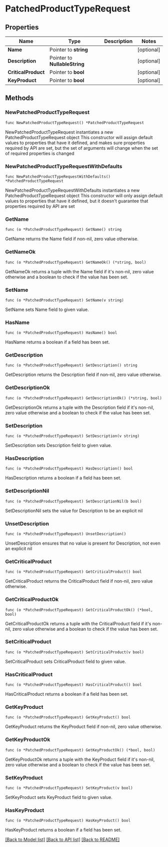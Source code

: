 # PatchedProductTypeRequest

## Properties

Name | Type | Description | Notes
------------ | ------------- | ------------- | -------------
**Name** | Pointer to **string** |  | [optional] 
**Description** | Pointer to **NullableString** |  | [optional] 
**CriticalProduct** | Pointer to **bool** |  | [optional] 
**KeyProduct** | Pointer to **bool** |  | [optional] 

## Methods

### NewPatchedProductTypeRequest

`func NewPatchedProductTypeRequest() *PatchedProductTypeRequest`

NewPatchedProductTypeRequest instantiates a new PatchedProductTypeRequest object
This constructor will assign default values to properties that have it defined,
and makes sure properties required by API are set, but the set of arguments
will change when the set of required properties is changed

### NewPatchedProductTypeRequestWithDefaults

`func NewPatchedProductTypeRequestWithDefaults() *PatchedProductTypeRequest`

NewPatchedProductTypeRequestWithDefaults instantiates a new PatchedProductTypeRequest object
This constructor will only assign default values to properties that have it defined,
but it doesn't guarantee that properties required by API are set

### GetName

`func (o *PatchedProductTypeRequest) GetName() string`

GetName returns the Name field if non-nil, zero value otherwise.

### GetNameOk

`func (o *PatchedProductTypeRequest) GetNameOk() (*string, bool)`

GetNameOk returns a tuple with the Name field if it's non-nil, zero value otherwise
and a boolean to check if the value has been set.

### SetName

`func (o *PatchedProductTypeRequest) SetName(v string)`

SetName sets Name field to given value.

### HasName

`func (o *PatchedProductTypeRequest) HasName() bool`

HasName returns a boolean if a field has been set.

### GetDescription

`func (o *PatchedProductTypeRequest) GetDescription() string`

GetDescription returns the Description field if non-nil, zero value otherwise.

### GetDescriptionOk

`func (o *PatchedProductTypeRequest) GetDescriptionOk() (*string, bool)`

GetDescriptionOk returns a tuple with the Description field if it's non-nil, zero value otherwise
and a boolean to check if the value has been set.

### SetDescription

`func (o *PatchedProductTypeRequest) SetDescription(v string)`

SetDescription sets Description field to given value.

### HasDescription

`func (o *PatchedProductTypeRequest) HasDescription() bool`

HasDescription returns a boolean if a field has been set.

### SetDescriptionNil

`func (o *PatchedProductTypeRequest) SetDescriptionNil(b bool)`

 SetDescriptionNil sets the value for Description to be an explicit nil

### UnsetDescription
`func (o *PatchedProductTypeRequest) UnsetDescription()`

UnsetDescription ensures that no value is present for Description, not even an explicit nil
### GetCriticalProduct

`func (o *PatchedProductTypeRequest) GetCriticalProduct() bool`

GetCriticalProduct returns the CriticalProduct field if non-nil, zero value otherwise.

### GetCriticalProductOk

`func (o *PatchedProductTypeRequest) GetCriticalProductOk() (*bool, bool)`

GetCriticalProductOk returns a tuple with the CriticalProduct field if it's non-nil, zero value otherwise
and a boolean to check if the value has been set.

### SetCriticalProduct

`func (o *PatchedProductTypeRequest) SetCriticalProduct(v bool)`

SetCriticalProduct sets CriticalProduct field to given value.

### HasCriticalProduct

`func (o *PatchedProductTypeRequest) HasCriticalProduct() bool`

HasCriticalProduct returns a boolean if a field has been set.

### GetKeyProduct

`func (o *PatchedProductTypeRequest) GetKeyProduct() bool`

GetKeyProduct returns the KeyProduct field if non-nil, zero value otherwise.

### GetKeyProductOk

`func (o *PatchedProductTypeRequest) GetKeyProductOk() (*bool, bool)`

GetKeyProductOk returns a tuple with the KeyProduct field if it's non-nil, zero value otherwise
and a boolean to check if the value has been set.

### SetKeyProduct

`func (o *PatchedProductTypeRequest) SetKeyProduct(v bool)`

SetKeyProduct sets KeyProduct field to given value.

### HasKeyProduct

`func (o *PatchedProductTypeRequest) HasKeyProduct() bool`

HasKeyProduct returns a boolean if a field has been set.


[[Back to Model list]](../README.md#documentation-for-models) [[Back to API list]](../README.md#documentation-for-api-endpoints) [[Back to README]](../README.md)



